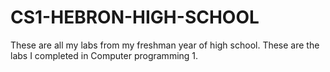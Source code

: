 # CS1-HEBRON-HIGH-SCHOOL
These are all my labs from my freshman year of high school. These are the labs I completed in Computer programming 1. 
